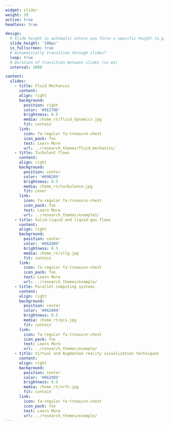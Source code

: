 ```yaml
---
widget: slider
weight: 20
active: true
headless: true

design:
  # Slide height is automatic unless you force a specific height (e.g. '400px')
  slide_height: '100px'
  is_fullscreen: true
  # Automatically transition through slides?
  loop: true
  # Duration of transition between slides (in ms)
  interval: 5000

content:
  slides:
    - title: Fluid Mechanics
      content: 
      align: right
      background:
        position: right
        color: '#9E270D'
        brightness: 0.5
        media: /home_rt/fluid_dynamics.jpg
        fit: contain
      link:
        icon: fa-regular fa-treasure-chest
        icon_pack: fas
        text: Learn More
        url: ../research_themes/fluid_mechanics/
    - title: Turbulent flows
      content:
      align: right
      background:
        position: center
        color: '#09B209'
        brightness: 0.5
        media: /home_rt/turbulence.jpg
        fit: cover
      link:
        icon: fa-regular fa-treasure-chest
        icon_pack: fas
        text: Learn More
        url: ../research_themes/example1/
    - title: Solid-liquid and liquid-gas flows
      content:
      align: right
      background:
        position: center
        color: '#062889'
        brightness: 0.5
        media: /home_rt/sllg.jpg
        fit: contain
      link:
        icon: fa-regular fa-treasure-chest
        icon_pack: fas
        text: Learn More
        url: ../research_themes/example/
    - title: Parallel computing systems
      content:
      align: right
      background:
        position: center
        color: '#062889'
        brightness: 0.5
        media: /home_rt/pcs.jpg
        fit: contain
      link:
        icon: fa-regular fa-treasure-chest
        icon_pack: fas
        text: Learn More
        url: ../research_themes/example/
    - title: Virtual and Augmented reality visualization techniques
      content:
      align: right
      background:
        position: center
        color: '#062889'
        brightness: 0.5
        media: /home_rt/vrfv.jpg
        fit: contain
      link:
        icon: fa-regular fa-treasure-chest
        icon_pack: fas
        text: Learn More
        url: ../research_themes/example/
---
```

